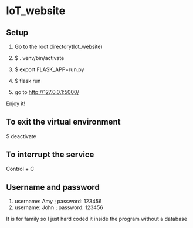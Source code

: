 # IoT_website
 
## Setup

1. Go to the root directory(Iot_website)

2. $ . venv/bin/activate

3. $ export FLASK_APP=run.py

4. $ flask run

5. go to http://127.0.0.1:5000/

Enjoy it!

## To exit the virtual environment

$ deactivate

## To interrupt the service

Control + C

## Username and password

1. username: Amy ; password: 123456
2. username: John ; password: 123456

It is for family so I just hard coded it inside the program without a database